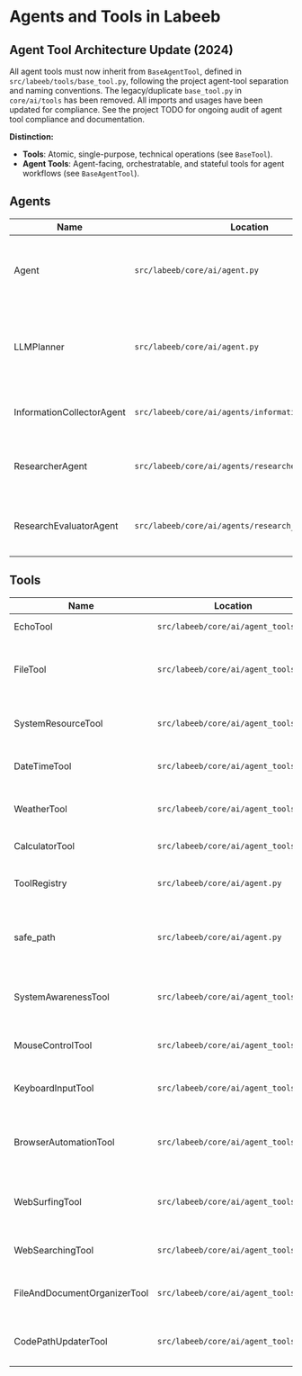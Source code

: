 # Agents and Tools in Labeeb

## Agent Tool Architecture Update (2024)

All agent tools must now inherit from `BaseAgentTool`, defined in `src/labeeb/tools/base_tool.py`, following the project agent-tool separation and naming conventions. The legacy/duplicate `base_tool.py` in `core/ai/tools` has been removed. All imports and usages have been updated for compliance. See the project TODO for ongoing audit of agent tool compliance and documentation.

**Distinction:**
- **Tools**: Atomic, single-purpose, technical operations (see `BaseTool`).
- **Agent Tools**: Agent-facing, orchestratable, and stateful tools for agent workflows (see `BaseAgentTool`).

## Agents
| Name         | Location                                 | Specialty/Role                                                                 |
|--------------|------------------------------------------|-------------------------------------------------------------------------------|
| Agent        | `src/labeeb/core/ai/agent.py`            | Main agentic core: plan/execute loop, workflow orchestration, memory, state   |
| LLMPlanner   | `src/labeeb/core/ai/agent.py`            | (Stub/real) LLM-based planner for decomposing natural language into actions   |
| InformationCollectorAgent | `src/labeeb/core/ai/agents/information_collector.py` | Gathers data from tools (system, web, files) |
| ResearcherAgent          | `src/labeeb/core/ai/agents/researcher.py`            | Plans research, guides collector, writes reports |
| ResearchEvaluatorAgent   | `src/labeeb/core/ai/agents/research_evaluator.py`    | Evaluates research quality, checks completeness |

## Tools
| Name                | Location                                 | Specialty/Role                                                      |
|---------------------|------------------------------------------|---------------------------------------------------------------------|
| EchoTool            | `src/labeeb/core/ai/agent_tools.py`      | Echoes text, basic test tool                                        |
| FileTool            | `src/labeeb/core/ai/agent_tools.py`      | File operations: create, read, write, delete, search, list          |
| SystemResourceTool  | `src/labeeb/core/ai/agent_tools.py`      | Reports CPU, memory, disk, and system resource info                 |
| DateTimeTool        | `src/labeeb/core/ai/agent_tools.py`      | Provides current date and time                                      |
| WeatherTool         | `src/labeeb/core/ai/agent_tools.py`      | (Stub) Returns weather info (to be implemented)                     |
| CalculatorTool      | `src/labeeb/core/ai/agent_tools.py`      | Performs math calculations                                          |
| ToolRegistry        | `src/labeeb/core/ai/agent.py`            | Registers and manages available tools for the agent                 |
| safe_path           | `src/labeeb/core/ai/agent.py`            | Ensures all file outputs are safe and in correct directories        |
| SystemAwarenessTool  | `src/labeeb/core/ai/agent_tools.py`      | Reports mouse, screen, window, and system info                      |
| MouseControlTool     | `src/labeeb/core/ai/agent_tools.py`      | Moves mouse, clicks, drags, scrolls, etc.                           |
| KeyboardInputTool    | `src/labeeb/core/ai/agent_tools.py`      | Types text, presses keys, simulates keyboard input                  |
| BrowserAutomationTool| `src/labeeb/core/ai/agent_tools.py`      | Opens browser, types, clicks, automates web browsing                |
| WebSurfingTool       | `src/labeeb/core/ai/agent_tools.py`      | Automates browsing, clicking, typing, and navigation                |
| WebSearchingTool     | `src/labeeb/core/ai/agent_tools.py`      | Performs web searches and returns results                           |
| FileAndDocumentOrganizerTool | `src/labeeb/core/ai/agent_tools.py` | Organizes files and documents by rules/tags                         |
| CodePathUpdaterTool  | `src/labeeb/core/ai/agent_tools.py`      | Updates code import paths and references                            | 